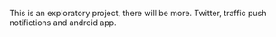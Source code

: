 This is an exploratory project, there will be more. Twitter, traffic push notifictions and android app.